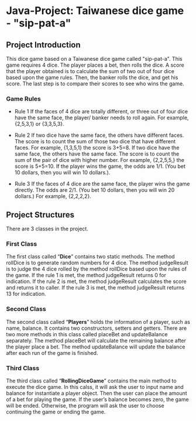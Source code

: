 # Java-Project: Taiwanese dice game - "sip-pat-a"
## Project Introduction
This dice game based on a Taiwanese dice game called "sip-pat-a". This game requires 4 dice. 
The player places a bet, then rolls the dice. A score that the player obtained is to calculate the sum of two out of four dice based upon the game rules. 
Then, the banker rolls the dice, and get his score. The last step is to compare their scores to see who wins the game.

### Game Rules
- Rule 1
  If the faces of 4 dice are totally different, or three out of four dice have the same face, the player/ banker needs to roll again. 
  For example, {2,5,3,1} or {3,3,5,3}. 
  
- Rule 2
  If two dice have the same face, the others have different faces. The score is to count the sum of those two dice that have different faces. 
  For example, {1,3,5,1} the score is 3+5=8. 
  If two dice have the same face, the others have the same face. The score is to count the sum of the pair of dice with higher number. 
  For example, {2,2,5,5,} the score is 5+5=10. 
  If the player wins the game, the odds are 1/1. (You bet 10 dollars, then you will win 10 dollars.). 
  
- Rule 3
  If the faces of 4 dice are the same face, the player wins the game directly. The odds are 2/1. 
  (You bet 10 dollars, then you will win 20 dollars.) For example, {2,2,2,2}. 
  
## Project Structures
There are 3 classes in the project. 
  
### First Class
The first class called “**Dice**” contains two static methods. The method rollDice is to generate random numbers for 4 dice. 
The method judgeResult is to judge the 4 dice rolled by the method rollDice based upon the rules of the game. 
If the rule 1 is met, the method judgeResult returns 0 for indication. If the rule 2 is met, the method judgeResult calculates the score and returns it to caller. 
If the rule 3 is met, the method judgeResult returns 13 for indication.

### Second Class
The second class called “**Players**” holds the information of a player, such as name, balance. It contains two constructors, setters and getters. 
There are two more methods in this class called placeBet and updateBalance separately. 
The method placeBet will calculate the remaining balance after the player place a bet. 
The method updateBalance will update the balance after each run of the game is finished. 

### Third Class
The third class called “**RollingDiceGame**” contains the main method to execute the dice game. 
In this calss, it will ask the user to input name and balance for instantiate a player object. Then the user can place the amount of a bet for playing the game. 
If the user’s balance becomes zero, the game will be ended. Otherwise, the program will ask the user to choose continuing the game or ending the game. 




